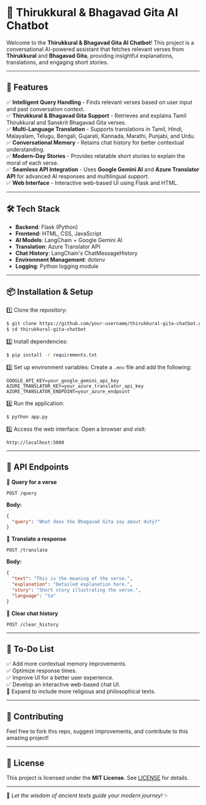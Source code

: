 # 📜 Thirukkural & Bhagavad Gita AI Chatbot

Welcome to the **Thirukkural & Bhagavad Gita AI Chatbot**! This project is a conversational AI-powered assistant that fetches relevant verses from **Thirukkural** and **Bhagavad Gita**, providing insightful explanations, translations, and engaging short stories.

---

## 🚀 Features

✅ **Intelligent Query Handling** - Finds relevant verses based on user input and past conversation context.  
✅ **Thirukkural & Bhagavad Gita Support** - Retrieves and explains Tamil Thirukkural and Sanskrit Bhagavad Gita verses.  
✅ **Multi-Language Translation** - Supports translations in Tamil, Hindi, Malayalam, Telugu, Bengali, Gujarati, Kannada, Marathi, Punjabi, and Urdu.  
✅ **Conversational Memory** - Retains chat history for better contextual understanding.  
✅ **Modern-Day Stories** - Provides relatable short stories to explain the moral of each verse.  
✅ **Seamless API Integration** - Uses **Google Gemini AI** and **Azure Translator API** for advanced AI responses and multilingual support.  
✅ **Web Interface** - Interactive web-based UI using Flask and HTML.  

---

## 🛠️ Tech Stack

- **Backend**: Flask (Python)  
- **Frontend**: HTML, CSS, JavaScript  
- **AI Models**: LangChain + Google Gemini AI  
- **Translation**: Azure Translator API  
- **Chat History**: LangChain's ChatMessageHistory  
- **Environment Management**: dotenv  
- **Logging**: Python logging module  

---

## 📦 Installation & Setup

1️⃣ Clone the repository:
```sh
$ git clone https://github.com/your-username/thirukkural-gita-chatbot.git
$ cd thirukkural-gita-chatbot
```

2️⃣ Install dependencies:
```sh
$ pip install -r requirements.txt
```

3️⃣ Set up environment variables:
Create a `.env` file and add the following:
```env
GOOGLE_API_KEY=your_google_gemini_api_key
AZURE_TRANSLATOR_KEY=your_azure_translator_api_key
AZURE_TRANSLATOR_ENDPOINT=your_azure_endpoint
```

4️⃣ Run the application:
```sh
$ python app.py
```

5️⃣ Access the web interface:
Open a browser and visit:
```
http://localhost:5000
```

---

## 🎯 API Endpoints

🔹 **Query for a verse**
```http
POST /query
```
**Body:**
```json
{
  "query": "What does the Bhagavad Gita say about duty?"
}
```

🔹 **Translate a response**
```http
POST /translate
```
**Body:**
```json
{
  "text": "This is the meaning of the verse.",
  "explanation": "Detailed explanation here.",
  "story": "Short story illustrating the verse.",
  "language": "ta"
}
```

🔹 **Clear chat history**
```http
POST /clear_history
```

---

## 📌 To-Do List
✅ Add more contextual memory improvements.  
✅ Optimize response times.  
✅ Improve UI for a better user experience.  
✅ Develop an interactive web-based chat UI.  
🔲 Expand to include more religious and philosophical texts.  

---

## 🤝 Contributing
Feel free to fork this repo, suggest improvements, and contribute to this amazing project!  

---

## 📝 License
This project is licensed under the **MIT License**. See [LICENSE](LICENSE) for details.

---

🚀 *Let the wisdom of ancient texts guide your modern journey!* ✨

